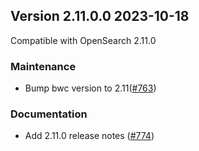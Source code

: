 ## Version 2.11.0.0 2023-10-18

Compatible with OpenSearch 2.11.0

### Maintenance
* Bump bwc version to 2.11([#763](https://github.com/opensearch-project/notifications/pull/763))

### Documentation
* Add 2.11.0 release notes ([#774](https://github.com/opensearch-project/notifications/issues/774))
